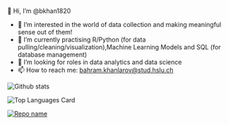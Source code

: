 👋 Hi, I’m @bkhan1820

- 👀 I’m interested in the world of data collection and making meaningful sense out of them!
- 🌱 I’m currently practising R/Python (for data pulling/cleaning/visualization),Machine Learning Models and SQL (for database management)
- 💞️ I’m looking for roles in data analytics and data science
- 📫 How to reach me: bahram.khanlarov@stud.hslu.ch

![Github stats](https://github-readme-stats.vercel.app/api?username=bkhan1820&theme=highcontrast&show_icons=true&count_private=true)


![Top Languages Card](https://github-readme-stats.vercel.app/api/top-langs/?username=bkhan1820&layout=compact)

[![Repo name](https://github-readme-stats.vercel.app/api/pin/?username=bkhan1820&repo=repo-name&show_owner=true)](https://github.com/bkhan1820/Homegate.ch-scraping-and-data-analysis-with-Pandas.git)
